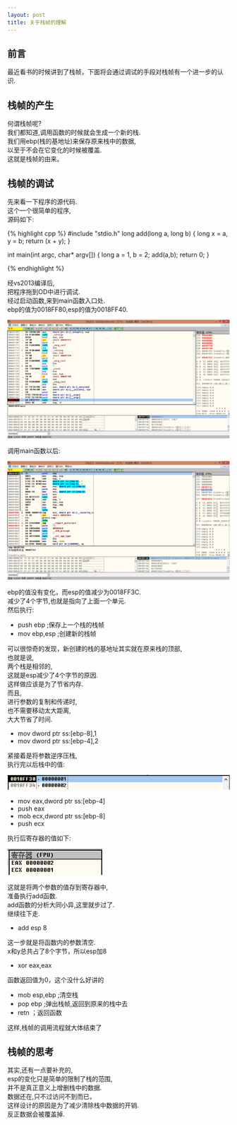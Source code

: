 ```yaml
---
layout: post
title: 关于栈帧的理解
---
```

## 前言
最近看书的时候讲到了栈帧，下面将会通过调试的手段对栈帧有一个进一步的认识.  
## 栈帧的产生
何谓栈帧呢?  
我们都知道,调用函数的时候就会生成一个新的栈.  
我们用ebp(栈的基地址)来保存原来栈中的数据,  
以至于不会在它变化的时候被覆盖.  
这就是栈帧的由来。  
## 栈帧的调试
先来看一下程序的源代码.  
这个一个很简单的程序,  
源码如下:  

{% highlight cpp %}
#include "stdio.h"
long add(long a, long b)
{
    long x = a, y = b;
    return (x + y);
}

int main(int argc, char* argv[])
{
    long a = 1, b = 2;
    add(a,b);
    return 0;
}

{% endhighlight %}  

经vs2013编译后,  
把程序拖到OD中进行调试.  
经过启动函数,来到main函数入口处.  
ebp的值为0018FF80,esp的值为0018FF40.  

![image](/images/stackframe1.PNG)  

调用main函数以后:  

![image](/images/stackframe2.PNG)  

ebp的值没有变化，而esp的值减少为0018FF3C.  
减少了4个字节,也就是指向了上面一个单元.  
然后执行:  
* push ebp ;保存上一个栈的栈帧
* mov ebp,esp ;创建新的栈帧  

可以很惊奇的发现，新创建的栈的基地址其实就在原来栈的顶部,  
也就是说,  
两个栈是相邻的,  
这就是esp减少了4个字节的原因.  
这样做应该是为了节省内存.  
而且,  
进行参数的复制和传递时,  
也不需要移动太大距离,  
大大节省了时间.  

* mov dword ptr ss:[ebp-8],1
* mov dword ptr ss:[ebp-4],2  

紧接着是将参数逆序压栈,  
执行完以后栈中的值:  

![image](/images/stackframe3.PNG)  

* mov eax,dword ptr ss:[ebp-4]
* push eax
* mob ecx,dword ptr ss:[ebp-8]
* push ecx  

执行后寄存器的值如下:  

![image](/images/stackframe4.PNG)  

这就是将两个参数的值存到寄存器中,  
准备执行add函数.  
add函数的分析大同小异,这里就步过了.  
继续往下走.  

* add esp 8  

这一步就是将函数内的参数清空.  
x和y总共占了8个字节，所以esp加8  

* xor eax,eax   

函数返回值为0，这个没什么好讲的  

* mob esp,ebp ;清空栈
* pop ebp ;弹出栈帧,返回到原来的栈中去  
* retn ；返回函数

这样,栈帧的调用流程就大体结束了  
## 栈帧的思考
其实,还有一点要补充的,  
esp的变化只是简单的限制了栈的范围,  
并不是真正意义上增删栈中的数据.  
数据还在,只不过访问不到而已，  
这样设计的原因是为了减少清除栈中数据的开销.  
反正数据会被覆盖掉.  

